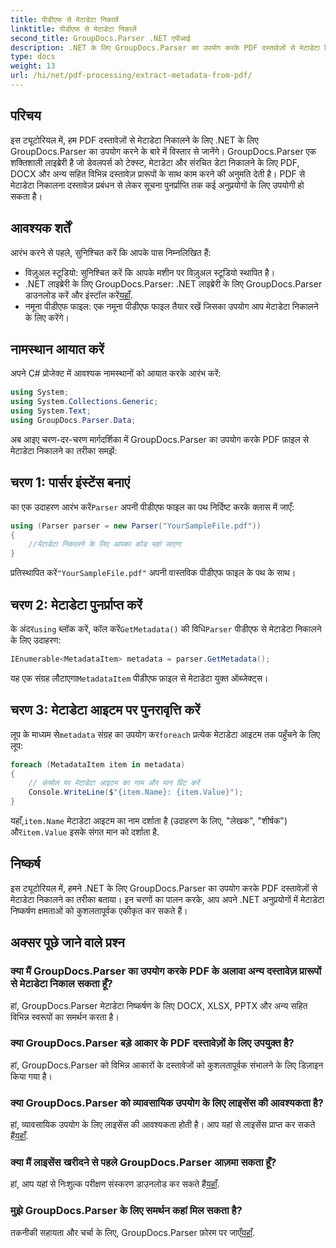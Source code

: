 ```yaml
---
title: पीडीएफ से मेटाडेटा निकालें
linktitle: पीडीएफ से मेटाडेटा निकालें
second_title: GroupDocs.Parser .NET एपीआई
description: .NET के लिए GroupDocs.Parser का उपयोग करके PDF दस्तावेज़ों से मेटाडेटा निकालने का तरीका जानें। यह व्यापक गाइड चरण-दर-चरण निर्देश और पूर्वापेक्षाएँ शामिल करती है।
type: docs
weight: 13
url: /hi/net/pdf-processing/extract-metadata-from-pdf/
---
```

## परिचय
इस ट्यूटोरियल में, हम PDF दस्तावेज़ों से मेटाडेटा निकालने के लिए .NET के लिए GroupDocs.Parser का उपयोग करने के बारे में विस्तार से जानेंगे। GroupDocs.Parser एक शक्तिशाली लाइब्रेरी है जो डेवलपर्स को टेक्स्ट, मेटाडेटा और संरचित डेटा निकालने के लिए PDF, DOCX और अन्य सहित विभिन्न दस्तावेज़ प्रारूपों के साथ काम करने की अनुमति देती है। PDF से मेटाडेटा निकालना दस्तावेज़ प्रबंधन से लेकर सूचना पुनर्प्राप्ति तक कई अनुप्रयोगों के लिए उपयोगी हो सकता है।
## आवश्यक शर्तें
आरंभ करने से पहले, सुनिश्चित करें कि आपके पास निम्नलिखित हैं:
- विज़ुअल स्टूडियो: सुनिश्चित करें कि आपके मशीन पर विज़ुअल स्टूडियो स्थापित है।
-  .NET लाइब्रेरी के लिए GroupDocs.Parser: .NET लाइब्रेरी के लिए GroupDocs.Parser डाउनलोड करें और इंस्टॉल करें[यहाँ](https://releases.groupdocs.com/parser/net/).
- नमूना पीडीएफ फाइल: एक नमूना पीडीएफ फाइल तैयार रखें जिसका उपयोग आप मेटाडेटा निकालने के लिए करेंगे।

## नामस्थान आयात करें
अपने C# प्रोजेक्ट में आवश्यक नामस्थानों को आयात करके आरंभ करें:
```csharp
using System;
using System.Collections.Generic;
using System.Text;
using GroupDocs.Parser.Data;
```

अब आइए चरण-दर-चरण मार्गदर्शिका में GroupDocs.Parser का उपयोग करके PDF फ़ाइल से मेटाडेटा निकालने का तरीका समझें:
## चरण 1: पार्सर इंस्टेंस बनाएं
 का एक उदाहरण आरंभ करें`Parser` अपनी पीडीएफ फाइल का पथ निर्दिष्ट करके क्लास में जाएँ:
```csharp
using (Parser parser = new Parser("YourSampleFile.pdf"))
{
    //मेटाडेटा निकालने के लिए आपका कोड यहां जाएगा
}
```
 प्रतिस्थापित करें`"YourSampleFile.pdf"` अपनी वास्तविक पीडीएफ फाइल के पथ के साथ।
## चरण 2: मेटाडेटा पुनर्प्राप्त करें
 के अंदर`using` ब्लॉक करें, कॉल करें`GetMetadata()` की विधि`Parser` पीडीएफ से मेटाडेटा निकालने के लिए उदाहरण:
```csharp
IEnumerable<MetadataItem> metadata = parser.GetMetadata();
```
 यह एक संग्रह लौटाएगा`MetadataItem` पीडीएफ फ़ाइल से मेटाडेटा युक्त ऑब्जेक्ट्स।
## चरण 3: मेटाडेटा आइटम पर पुनरावृत्ति करें
 लूप के माध्यम से`metadata` संग्रह का उपयोग कर`foreach` प्रत्येक मेटाडेटा आइटम तक पहुँचने के लिए लूप:
```csharp
foreach (MetadataItem item in metadata)
{
    // कंसोल पर मेटाडेटा आइटम का नाम और मान प्रिंट करें
    Console.WriteLine($"{item.Name}: {item.Value}");
}
```
 यहाँ,`item.Name` मेटाडेटा आइटम का नाम दर्शाता है (उदाहरण के लिए, "लेखक", "शीर्षक") और`item.Value` इसके संगत मान को दर्शाता है.

## निष्कर्ष
इस ट्यूटोरियल में, हमने .NET के लिए GroupDocs.Parser का उपयोग करके PDF दस्तावेज़ों से मेटाडेटा निकालने का तरीका बताया। इन चरणों का पालन करके, आप अपने .NET अनुप्रयोगों में मेटाडेटा निष्कर्षण क्षमताओं को कुशलतापूर्वक एकीकृत कर सकते हैं।

## अक्सर पूछे जाने वाले प्रश्न
### क्या मैं GroupDocs.Parser का उपयोग करके PDF के अलावा अन्य दस्तावेज़ प्रारूपों से मेटाडेटा निकाल सकता हूँ?
हां, GroupDocs.Parser मेटाडेटा निष्कर्षण के लिए DOCX, XLSX, PPTX और अन्य सहित विभिन्न स्वरूपों का समर्थन करता है।
### क्या GroupDocs.Parser बड़े आकार के PDF दस्तावेज़ों के लिए उपयुक्त है?
हां, GroupDocs.Parser को विभिन्न आकारों के दस्तावेजों को कुशलतापूर्वक संभालने के लिए डिज़ाइन किया गया है।
### क्या GroupDocs.Parser को व्यावसायिक उपयोग के लिए लाइसेंस की आवश्यकता है?
 हां, व्यावसायिक उपयोग के लिए लाइसेंस की आवश्यकता होती है। आप यहां से लाइसेंस प्राप्त कर सकते हैं[यहाँ](https://purchase.groupdocs.com/buy).
### क्या मैं लाइसेंस खरीदने से पहले GroupDocs.Parser आज़मा सकता हूँ?
 हां, आप यहां से निःशुल्क परीक्षण संस्करण डाउनलोड कर सकते हैं[यहाँ](https://releases.groupdocs.com/).
### मुझे GroupDocs.Parser के लिए समर्थन कहां मिल सकता है?
 तकनीकी सहायता और चर्चा के लिए, GroupDocs.Parser फ़ोरम पर जाएँ[यहाँ](https://forum.groupdocs.com/c/parser/17).